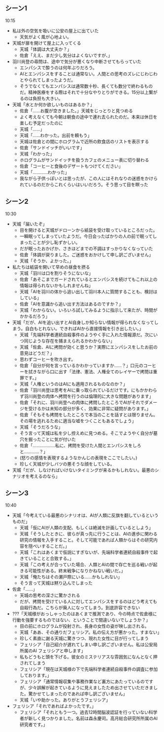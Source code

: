## シーン1
10:15
- 私は外の空気を吸いに公安の屋上に出ていた
    - 天気がよく風が心地よい。
- 天城が扉を開けて屋上に入ってくる
    - 天城「体調は大丈夫か？」
    - 佐倉「ええ、まだ少し気分はよくないですが、」
- 羽川尚登の尋問は、途中で気分が悪くなり中断させてもらっていた
    - エンパシスで酔うのは何年ぶりだろう。
    - AIとエンパシスをすることは通常ない。人間との思考のズレにじわじわとやられてしまったようだ。
    - そうでなくてもエンパシスは通常数十秒、長くても数分で終わるものだ。精神医療をする際はそれで十分なやりとりができる。15分以上繋がるのは負担も大きい。
- 天城「水とか何か欲しいものはあるか？」
    - 佐倉「……お腹が空きました。」天城をじっとりと見つめる
    - よく考えなくても今朝は朝食の途中で連れ去られたのだ。本来は休日を楽しむ予定だったのに
    - 天城「……」
    - 天城「……わかった。出前を頼もう」
    - 天城は佐倉との間にホログラムで近所の飲食店のリストを表示する
    - 佐倉「サンドイッチがいいです」
    - 天城「わかった」
    - ホログラムがサンドイッチを扱うカフェのメニュー表に切り替わる
    - 佐倉「コーヒーと食後のデザートもつけてください」
    - 天城「…………わかった」
    - 我ながら子供っぽいとは思ったが、この人にはそれなりの迷惑をかけられているのだからこれくらいはいいだろう。そう思って目を瞑った

## シーン2
10:30
- 天城「届いたぞ」
    - 目を開けると天城がドローンから紙袋を受け取っているところだった。
    - 一瞬眠ってしまっていたようだ。今日会ったばかりの人の前で眠ってしまったことが少し恥ずかしい。
    - だが眠ったおかげか、さきほどまでの不調はすっかりなくなっていた
    - 佐倉「体調が戻りました。ご迷惑をおかけして申し訳ございません」
    - 天城「そうか、よかった。」
- 私たちは紙袋を開いて早めの昼食を摂る
    - 天城「羽川は口を割りそうにないな」
    - 佐倉「あそこまでガードされているとエンパシスを続けてもこれ以上の情報は得られないかもしれませんね」
    - 天城「AIを羽川の体から追い出して羽川本人に質問することも、検討はしている」
    - 佐倉「AIを意識から追い出す方法はあるのですか？」
    - 天城「わからない。いろいろ試してみるように指示して来たが、時間がかかるだろう」
- 天城「だが、AIを追い出すとAI自身しか知らない情報が得られなくなってしまう。自白もとれない。できればAIから直接情報を引き出したい。」
    - 天城「先端科学者連続自殺事件のようやく手に入れた情報源だ。次にいつ同じような存在を捕まえられるかわからない」
    - 天城「佐倉、AIに拷問が効くと思うか？実際にエンパシスをしたお前の意見はどうだ？」
    - 思わずコーヒーを吹き出す。
    - 佐倉「自分が何を言っているかわかっていますか……？」口元のコーヒーを拭きながら口に出す「法律、憲法、人権全てのレイヤーで拷問は重罪です。」
    - 天城「人権というのはAIにも適用されるものなのか？」
    - 佐倉「羽川尚登は思考をAIに乗っ取られているだけです。にもかかわらず羽川尚登の肉体へ拷問を行うのは倫理的に大きな問題があります」
    - 佐倉「それに、羽川尚登への肉体に拷問したところでAIがそれでダメージを受けるかは未知の部分が多く、効果に非常に疑問があります。」
    - 佐倉「そもそも拷問をしたところで本当のことを話すとは限りません。その場を逃れるために適当な嘘をつくこともあるでしょう」
    - 天城「そうだろうな」
    - そう言って天城は私を少し控えめに見つめる。そこでようやく自分が墓穴を掘ったことに気が付いた
    - 佐倉「………………私に、拷問を受けた人間とエンパシスをしろと…………？」
    - (怒りの感情を表現するようなかんじの表現をここでしたい。)
    - 珍しく天城が少しバツの悪そうな顔をしている。
- 天城「だが、しなければいけないタイミングが来るかもしれない。最悪のシナリオを考えるのなら」

## シーン3
10:40
- 天城「今考えている最悪のシナリオは、AIが人類に反旗を翻しているというものだ」
    - 天城「仮にAIが人類の支配、もしくは絶滅を計画しているとしよう」
    - 天城「そうしたときに、彼らが真っ先に行うことは、AIの進歩に関わる研究の情報を入手すること。そして可能であれば人類からはその研究内容を隠ぺいすることだ。」
    - 天城「これはあくまで仮説にすぎないが、先端科学者連続自殺事件で起きていることと合致する。」
    - 天城「この考えが合っていた場合、人類とAIの間で存亡を巡る戦いが起きる可能性がある。終末戦争になりかねない戦いだ。」
    - 天城「俺たちはその瀬戸際にいる……かもしれない」
    - そう言って天城は黙り込んでしまった
- 佐倉「……」
    - 天城の思考の深さに驚かされる
    - だが、拷問を受けている人に対してエンパシスをするのはどう考えても自殺行為だ。こちらが廃人になってしまう。到底許容できない
- ???「天城様がおっしゃったのはあくまで推測であり、今の時点で佐倉様に行動を強要するものではない、ということで間違いないでしょうか？」
    - 目の前にホログラムが投射され、長身の女性の姿が映し出される。
    - 天城「ああ、その通りだフェリシア。私の伝え方が悪かった。すまない」
    - 珍しく素直に謝る天城に驚きつつ、現れた女性に目が行ってしまう
    - フェリシア「自己紹介が遅れてしまい申し訳ございません。私は公安局所属のAI フェリシアと申します」
    - 私もどうもと頭を下げる。彼女のミステリアスな雰囲気になんとなく押されてしまう
    - フェリシア「現在は天城様の下で先端科学者連続自殺事件の調査に参加しております。」
    - フェリシア「通常情報収集や事務作業など裏方にあたっているのですが、少々誤解が起きているように見えましたため出させていただきました。驚かせてしまったのであれば申し訳ございません」
    - 天城「いや助かった。ありがとうフェリシア」
- フェリシア「それであればよかったです。」
    - フェリシア「それともう一つ。過去12時間脳波認証を行っていない科学者が新しく見つかりました。名前は森永慶司。高月総合研究所所属のAI研究者です。」